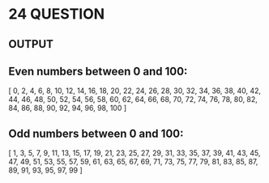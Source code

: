 # 24 QUESTION

## OUTPUT

## Even numbers between 0 and 100:

[
0, 2, 4, 6, 8, 10, 12, 14, 16, 18, 20,
22, 24, 26, 28, 30, 32, 34, 36, 38, 40, 42,
44, 46, 48, 50, 52, 54, 56, 58, 60, 62, 64,
66, 68, 70, 72, 74, 76, 78, 80, 82, 84, 86,
88, 90, 92, 94, 96, 98, 100
]

## Odd numbers between 0 and 100:

[
1, 3, 5, 7, 9, 11, 13, 15, 17, 19, 21,
23, 25, 27, 29, 31, 33, 35, 37, 39, 41, 43,
45, 47, 49, 51, 53, 55, 57, 59, 61, 63, 65,
67, 69, 71, 73, 75, 77, 79, 81, 83, 85, 87,
89, 91, 93, 95, 97, 99
]
